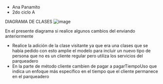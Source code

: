 - Ana Panamito
- 2do ciclo A

DIAGRAMA DE CLASES 
![image](https://github.com/user-attachments/assets/33e04563-758c-41ae-978a-7d369295c98a)

En el presente diagrama si realice algunos cambios del enviando anteriormente 
- Realice la adición de la clase visitante ya que era una clases que se había pedido con esto amplie el modelo para incluir un nuevo tipo de persona que no es un cliente regular pero utiliza los servicios del parqueadero
- En la parte de método cliente cambien de pagar a pagarTiempoUso que indica un enfoque más específico en el tiempo que el cliente permanece en el parqueadero
